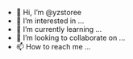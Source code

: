 - 👋 Hi, I’m @yzstoree
- 👀 I’m interested in ...
- 🌱 I’m currently learning ...
- 💞️ I’m looking to collaborate on ...
- 📫 How to reach me ...

<!---
yzstoree/yzstoree is a ✨ special ✨ repository because its `README.md` (this file) appears on your GitHub profile.
You can click the Preview link to take a look at your changes.
--->
